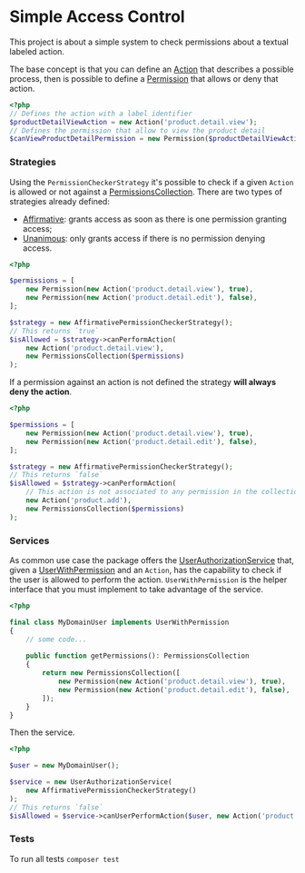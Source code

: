 # Simple Access Control

This project is about a simple system to check permissions about a textual labeled action. 

The base concept is that you can define an [Action](./src/Domain/Action.php) that describes a possible process, then is possible to define a [Permission](./src/Domain/Permission.php) that allows or deny that action.

```php
<?php
// Defines the action with a label identifier
$productDetailViewAction = new Action('product.detail.view');
// Defines the permission that allow to view the product detail
$canViewProductDetailPermission = new Permission($productDetailViewAction, true);
```

### Strategies
Using the `PermissionCheckerStrategy` it's possible to check if a given `Action` is allowed or not against a [PermissionsCollection](./src/Domain/PermissionsCollection.php).
There are two types of strategies already defined:
- [Affirmative](./src/Domain/Checker/AffirmativePermissionCheckerStrategy.php): grants access as soon as there is one permission granting access;
- [Unanimous](./src/Domain/Checker/UnanimousPermissionCheckerStrategy.php): only grants access if there is no permission denying access.

```php
<?php

$permissions = [
    new Permission(new Action('product.detail.view'), true),
    new Permission(new Action('product.detail.edit'), false),
];

$strategy = new AffirmativePermissionCheckerStrategy();
// This returns `true`
$isAllowed = $strategy->canPerformAction(
    new Action('product.detail.view'),
    new PermissionsCollection($permissions)
);
```
If a permission against an action is not defined the strategy **will always deny the action**.

```php
<?php

$permissions = [
    new Permission(new Action('product.detail.view'), true),
    new Permission(new Action('product.detail.edit'), false),
];

$strategy = new AffirmativePermissionCheckerStrategy();
// This returns `false`
$isAllowed = $strategy->canPerformAction(
    // This action is not associated to any permission in the collection
    new Action('product.add'),
    new PermissionsCollection($permissions)
);
```

### Services
As common use case the package offers the [UserAuthorizationService](./src/Application/UserAuthorizationService.php) that, given a [UserWithPermission](./src/Domain/User/UserWithPermissions.php) and an `Action`, has the capability to check if the user is allowed to perform the action.
`UserWithPermission` is the helper interface that you must implement to take advantage of the service.

```php
<?php

final class MyDomainUser implements UserWithPermission
{
    // some code...
    
    public function getPermissions(): PermissionsCollection
    {
        return new PermissionsCollection([
            new Permission(new Action('product.detail.view'), true),
            new Permission(new Action('product.detail.edit'), false),
        ]);
    }
}

```
Then the service.
```php
<?php

$user = new MyDomainUser();

$service = new UserAuthorizationService(
    new AffirmativePermissionCheckerStrategy()
);
// This returns `false`
$isAllowed = $service->canUserPerformAction($user, new Action('product.detail.edit')));
```
### Tests
To run all tests `composer test`

